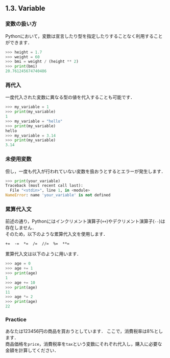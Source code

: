 ## 1.3. Variable
### 変数の扱い方
Pythonにおいて，変数は宣言したり型を指定したりすることなく利用することができます．

```python
>>> height = 1.7
>>> weight = 60
>>> bmi = weight / (height ** 2)
>>> print(bmi)
20.761245674740486
```
  
### 再代入
一度代入された変数に異なる型の値を代入することも可能です．

```python
>>> my_variable = 1
>>> print(my_variable)
1
>>> my_variable = "hello"
>>> print(my_variable)
hello
>>> my_variable = 3.14
>>> print(my_variable)
3.14
```
  
### 未使用変数
但し，一度も代入が行われていない変数を扱おうとするとエラーが発生します．

```python
>>> print(your_variable)
Traceback (most recent call last):
  File "<stdin>", line 1, in <module>
NameError: name 'your_variable' is not defined
```

### 累算代入文
前述の通り，Pythonにはインクリメント演算子(`++`)やデクリメント演算子(`--`)は存在しません．  
そのため，以下のような累算代入文を使用します．

`+=  -=  *=  /=  //=  %=  **=`

累算代入文は以下のように用います．

```python
>>> age = 0
>>> age += 1
>>> print(age)
1
>>> age += 10
>>> print(age)
11
>>> age *= 2
>>> print(age)
22
```

### Practice
あなたは123456円の商品を買おうとしています． 
ここで，消費税率は8%とします．  
商品価格を`price`，消費税率を`tax`という変数にそれぞれ代入し，購入に必要な金額を計算してください．